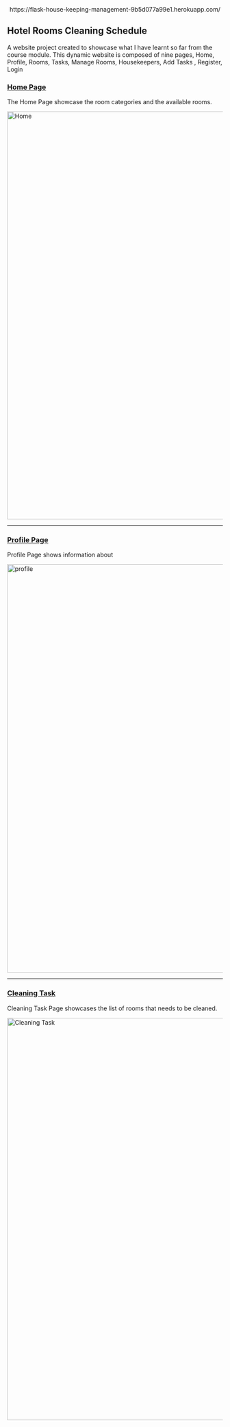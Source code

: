 <div align="center">https://flask-house-keeping-management-9b5d077a99e1.herokuapp.com/</div>

## **Hotel Rooms Cleaning Schedule**
A website project created to showcase what I have learnt so far from the course module.
This dynamic website is composed of nine pages, Home, Profile, Rooms, Tasks, Manage Rooms, Housekeepers, Add Tasks , Register, Login 

### [Home Page](https://flask-house-keeping-management-9b5d077a99e1.herokuapp.com/)
The Home Page showcase the room categories and the available rooms.
<div><img width="952" alt="Home" src="https://github.com/user-attachments/assets/08593689-edf7-49f0-9a30-f765e1e57f9a"></div>

---

### [Profile Page](https://flask-house-keeping-management-9b5d077a99e1.herokuapp.com/profile/admin)
Profile Page shows information about 
<div><img width="953" alt="profile" src="https://github.com/user-attachments/assets/b46fc484-abf9-4908-95b5-d55fefcbf9d3"></div>

---

### [Cleaning Task](https://flask-house-keeping-management-9b5d077a99e1.herokuapp.com/get_tasks)
Cleaning Task Page showcases the list of rooms that needs to be cleaned.
<div><img width="939" alt="Cleaning Task" src="https://github.com/user-attachments/assets/b2584df7-d3e3-4dc2-b065-891ee4e473c0"></div>
